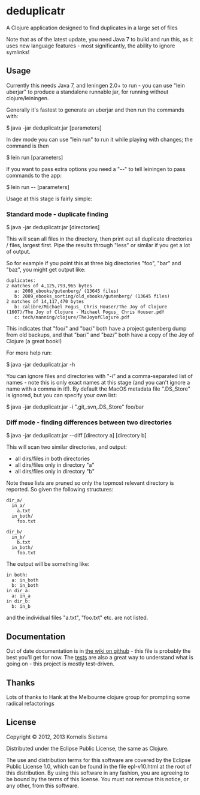 # deduplicatr

A Clojure application designed to find duplicates in a large set of files

Note that as of the latest update, you need Java 7 to build and run this, as it uses new language features - most significantly, the ability to ignore symlinks!

## Usage

Currently this needs Java 7, and leningen 2.0+ to run - you can use "lein uberjar" to produce a standalone runnable jar, for running without clojure/leiningen.

Generally it's fastest to generate an uberjar and then run the commands with:

$ java -jar deduplicatr.jar [parameters]

In dev mode you can use "lein run" to run it while playing with changes; the command is then

$ lein run [parameters]

If you want to pass extra options you need a "--" to tell leiningen to pass commands to the app:

$ lein run -- [parameters]

Usage at this stage is fairly simple:

### Standard mode - duplicate finding

$ java -jar deduplicatr.jar [directories]

This will scan all files in the directory, then print out all duplicate directories / files, largest first.  Pipe the results through "less" or similar if you get a lot of output.

So for example if you point this at three big directories "foo", "bar" and "baz", you might get output like:

```
duplicates:
2 matches of 4,125,793,965 bytes
   a: 2008_ebooks/gutenberg/ (13645 files)
   b: 2009_ebooks_sorting/old_ebooks/gutenberg/ (13645 files)
2 matches of 14,117,470 bytes
   b: calibre/Michael Fogus_ Chris Houser/The Joy of Clojure (1607)/The Joy of Clojure - Michael Fogus_ Chris Houser.pdf
   c: tech/manning/clojure/TheJoyofClojure.pdf
```

This indicates that "foo/" and "bar/" both have a project gutenberg dump from old backups, and that "bar/" and "baz/" both have a copy of the Joy of Clojure (a great book!)

For more help run:

$ java -jar deduplicatr.jar -h

You can ignore files and directories with "-i" and a comma-separated list of names - note this is only exact names at this stage (and you can't ignore a name with a comma in it!).  By default the MacOS metadata file ".DS_Store" is ignored, but you can specify your own list:

$ java -jar deduplicatr.jar -i ".git,.svn,.DS_Store" foo/bar

### Diff mode - finding differences between two directories

$ java -jar deduplicatr.jar --diff [directory a] [directory b]

This will scan two similar directories, and output:

- all dirs/files in both directories
- all dirs/files only in directory "a"
- all dirs/files only in directory "b"

Note these lists are pruned so only the topmost relevant directory is reported.
So given the following structures:

```
dir_a/
  in_a/
    a.txt
  in_both/
    foo.txt

dir_b/
  in_b/
    b.txt
  in_both/
    foo.txt
```

The output will be something like:

```
in both:
  a: in_both
  b: in_both
in dir_a:
  a: in_a
in dir_b:
  b: in_b
```

and the individual files "a.txt", "foo.txt" etc. are not listed.

## Documentation
Out of date documentation is in [the wiki on github](https://github.com/kornysietsma/deduplicatr/wiki) - this file is probably the best you'll get for now.
The [tests](https://github.com/kornysietsma/deduplicatr/tree/master/test/deduplicatr) are also a great way to understand what is going on - this project is mostly test-driven.

## Thanks
Lots of thanks to Hank at the Melbourne clojure group for prompting some radical refactorings

## License

Copyright © 2012, 2013 Kornelis Sietsma

Distributed under the Eclipse Public License, the same as Clojure.

The use and distribution terms for this software are covered by the Eclipse Public License 1.0, which can be found in the file epl-v10.html at the root of this distribution. By using this software in any fashion, you are agreeing to be bound by the terms of this license. You must not remove this notice, or any other, from this software.
